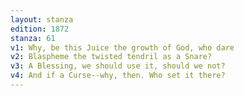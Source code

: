 ```yaml
---
layout: stanza
edition: 1872
stanza: 61
v1: Why, be this Juice the growth of God, who dare
v2: Blaspheme the twisted tendril as a Snare?
v3: A Blessing, we should use it, should we not?
v4: And if a Curse--why, then. Who set it there?
---
```

